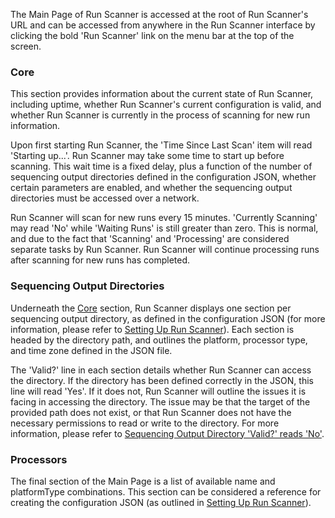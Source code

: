 <!-- TODO: Add image without any identifiable info in it -->

The Main Page of Run Scanner is accessed at the root of Run Scanner's URL
and can be accessed from anywhere in the Run Scanner interface by clicking
the bold 'Run Scanner' link on the menu bar at the top of the screen.

### Core
This section provides information about the current state of Run Scanner,
including uptime, whether Run Scanner's current configuration is valid, and
whether Run Scanner is currently in the process of scanning for new run
information.

Upon first starting Run Scanner, the 'Time Since Last Scan' item will read
'Starting up...'. Run Scanner may take some time to start up before scanning.
This wait time is a fixed delay, plus a function of the number of sequencing
output directories defined in the configuration JSON, whether certain parameters
are enabled, and whether the sequencing output directories must be accessed over
a network.

Run Scanner will scan for new runs every 15 minutes. 'Currently Scanning'
may read 'No' while 'Waiting Runs' is still greater than zero. This is normal,
 and due to the fact that 'Scanning' and 'Processing' are considered separate
tasks by Run Scanner. Run Scanner will continue processing runs after scanning
 for new runs has completed.

### Sequencing Output Directories
Underneath the [Core](#core) section, Run Scanner displays one
section per sequencing output directory, as defined in the configuration
JSON (for more information, please refer to
[Setting Up Run Scanner](/installation/#setting-up-run-scanner)). Each section
is headed by the directory path, and outlines the platform, processor type,
and time zone defined in the JSON file.

The 'Valid?' line in each section details whether Run Scanner can access the
directory. If the directory has been defined correctly in the JSON, this line
will read 'Yes'. If it does not, Run Scanner will outline the issues it is
facing in accessing the directory. The issue may be that the target of the
provided path does not exist, or that Run Scanner does not have the necessary
 permissions to read or write to the directory. For more information, please
refer to
[Sequencing Output Directory 'Valid?' reads 'No'](/troubleshooting/#sequencing-output-directory-valid-reads-no).

### Processors
The final section of the Main Page is a list of available name and
platformType combinations. This section can be considered a reference for
creating the configuration JSON (as outlined in
[Setting Up Run Scanner](/installation/#setting-up-run-scanner)).
